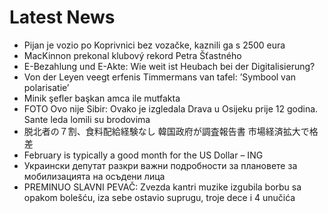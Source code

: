 # Latest News
-  Pijan je vozio po Koprivnici bez vozačke, kaznili ga s 2500 eura
-  MacKinnon prekonal klubový rekord Petra Šťastného
-  E-Bezahlung und E-Akte: Wie weit ist Heubach bei der Digitalisierung?
-  Von der Leyen veegt erfenis Timmermans van tafel: ’Symbool van polarisatie’
-  Minik şefler başkan amca ile mutfakta
-  FOTO Ovo nije Sibir: Ovako je izgledala Drava u Osijeku prije 12 godina. Sante leda lomili su brodovima
-  脱北者の７割、食料配給経験なし 韓国政府が調査報告書 市場経済拡大で格差
-  February is typically a good month for the US Dollar – ING
-  Украински депутат разкри важни подробности за плановете за мобилизацията на осъдени лица
-  PREMINUO SLAVNI PEVAČ: Zvezda kantri muzike izgubila borbu sa opakom bolešću, iza sebe ostavio suprugu, troje dece i 4 unučića

